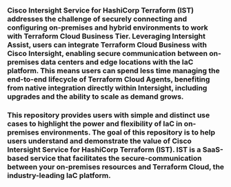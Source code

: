 

### Cisco Intersight Service for HashiCorp Terraform (IST) addresses the challenge of securely connecting and configuring on-premises and hybrid environments to work with Terraform Cloud Business Tier. Leveraging Intersight Assist, users can integrate Terraform Cloud Business with Cisco Intersight, enabling secure communication between on-premises data centers and edge locations with the IaC platform. This means users can spend less time managing the end-to-end lifecycle of Terraform Cloud Agents, benefiting from native integration directly within Intersight, including upgrades and the ability to scale as demand grows.

### This repository provides users with simple and distinct use cases to highlight the power and flexibility of IaC in on-premises environments. The goal of this repository is to help users understand and demonstrate the value of Cisco Intersight Service for HashiCorp Terraform (IST). IST is a SaaS-based service that facilitates the secure-communication between your on-premises resources and Terraform Cloud, the industry-leading IaC platform.
